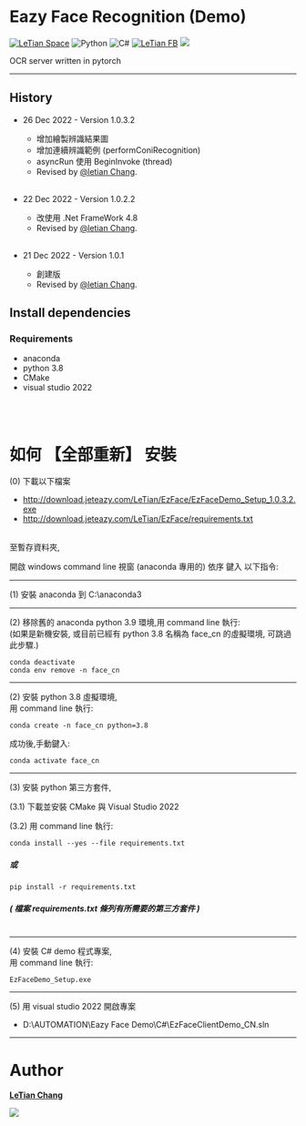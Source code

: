 # Eazy Face Recognition (Demo)
[![LeTian Space](https://img.shields.io/badge/GitHub-100000?style=for-the-badge&logo=github&logoColor=white)](https://lloydztw.github.io/mysite/)
![Python](https://img.shields.io/badge/python-3670A0?style=for-the-badge&logo=python&logoColor=ffdd54)
![C#](https://img.shields.io/badge/c%23-%23239120.svg?style=for-the-badge&logo=c-sharp&logoColor=white)
[![LeTian FB](https://img.shields.io/badge/Facebook-1877F2?style=for-the-badge&logo=facebook&logoColor=white)](https://www.facebook.com/letian.chang)
[![](https://img.shields.io/badge/Gmail-D14836?style=for-the-badge&logo=gmail&logoColor=white)](mailto:lloydz.tw@gmail.com)

OCR server written in pytorch

------------------------------------------------------------------

## History
- 26 Dec 2022 - Version 1.0.3.2
    - 增加繪製辨識結果圖
    - 增加連續辨識範例 (performConiRecognition)
    - asyncRun 使用 BeginInvoke (thread)
    - Revised by [@letian Chang](https://lloydztw.github.io/mysite/).    
    <br/>

- 22 Dec 2022 - Version 1.0.2.2
    - 改使用 .Net FrameWork 4.8 
    - Revised by [@letian Chang](https://lloydztw.github.io/mysite/).    
    <br/>

- 21 Dec 2022 - Version 1.0.1
    - 創建版
    - Revised by [@letian Chang](https://lloydztw.github.io/mysite/).


## Install dependencies
### Requirements
- anaconda
- python 3.8
- CMake
- visual studio 2022


<br/><br/>

# 如何 【全部重新】 安裝
(0) 下載以下檔案 
- http://download.jeteazy.com/LeTian/EzFace/EzFaceDemo_Setup_1.0.3.2.exe
- http://download.jeteazy.com/LeTian/EzFace/requirements.txt 
<br/> 
至暫存資料夾, <br/>

開啟 windows command line 視窗 (anaconda 專用的) 
依序 鍵入 以下指令:

------------------------------------------------------------------
(1) 安裝 anaconda 到 C:\anaconda3 <br/>

------------------------------------------------------------------
(2) 移除舊的 anaconda python 3.9 環境,用 command line 執行: <br/>
    (如果是新機安裝, 或目前已經有 python 3.8 名稱為 face_cn 的虛擬環境, 可跳過此步驟.)
```
conda deactivate
conda env remove -n face_cn
```
------------------------------------------------------------------
(2) 安裝 python 3.8 虛擬環境,<br/> 
    用 command line 執行:
```
conda create -n face_cn python=3.8
```
成功後,手動鍵入:
```    
conda activate face_cn
```
------------------------------------------------------------------
(3) 安裝 python 第三方套件,<br/>

(3.1) 下載並安裝 CMake 與 Visual Studio 2022

(3.2) 用 command line 執行:
```
conda install --yes --file requirements.txt
```
##### 或
```
pip install -r requirements.txt
```

##### ( 檔案 requirements.txt 條列有所需要的第三方套件 ) <br/><br/>

------------------------------------------------------------------
(4) 安裝 C# demo 程式專案,<br/>
    用 command line 執行:
```
EzFaceDemo_Setup.exe
```
------------------------------------------------------------------
(5) 用 visual studio 2022 開啟專案
- D:\AUTOMATION\Eazy Face Demo\C#\EzFaceClientDemo_CN.sln

------------------------------------------------------------------
# Author
**[LeTian Chang](mailto:lloydz.tw@gmail.com)**
<br/>

![](https://scontent.fkhh1-2.fna.fbcdn.net/v/t1.6435-9/94496580_3289259774417998_6021738680945737728_n.jpg?_nc_cat=108&ccb=1-7&_nc_sid=174925&_nc_ohc=58aiZPHed7gAX_6vKw5&_nc_ht=scontent.fkhh1-2.fna&oh=00_AT8By9vZ7G_MIRGxsr_sPpJdVepuxVMk8szf0ts3L1U7Ig&oe=62FD3DAD)    

